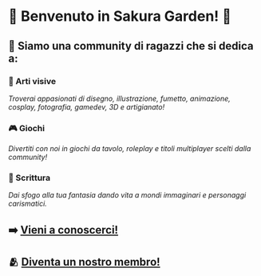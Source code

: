 # 🌸  Benvenuto in Sakura Garden! 🌺
## 🌸 Siamo una community di ragazzi che si dedica a:
### 🎨 Arti visive
*Troverai appasionati di disegno, illustrazione, fumetto, animazione, cosplay, fotografia, gamedev, 3D e artigianato!*
### 🎮 Giochi
*Divertiti con noi in giochi da tavolo, roleplay e titoli multiplayer scelti dalla community!*
### 📝 Scrittura
*Dai sfogo alla tua fantasia dando vita a mondi immaginari e personaggi carismatici.*
## ➡️ [Vieni a conoscerci!](https://discord.com/channels/1302653623360294942/1304845103411626014/1337438165941878794)
## 🫂 [Diventa un nostro membro!](https://discord.com/channels/1302653623360294942/1337443969407254528)